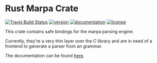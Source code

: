 # Rust Marpa Crate

[![Travis Build Status](https://travis-ci.org/jrobsonchase/marpa.svg?branch=master)](https://travis-ci.org/jrobsonchase/marpa)
[![version](https://img.shields.io/crates/v/marpa.svg)](https://crates.io/crates/marpa/)
[![documentation](https://docs.rs/marpa/badge.svg)](https://docs.rs/marpa/)
[![license](https://img.shields.io/crates/l/marpa.svg)](https://crates.io/crates/marpa/)

This crate contains safe bindings for the marpa parsing engine.

Currently, they're a very thin layer over the C library and are in need of a
frontend to generate a parser from an grammar.

The documentation can be found [here](https://docs.rs/marpa).
